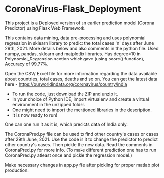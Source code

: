 # CoronaVirus-Flask_Deployment

This project is a Deployed version of an eariler prediction model (Corona Predictor) using Flask Web Framework.

This contains data mining, data pre-processing and uses polynomial regression in sklearn library to predict the total cases 'n' days after June 29th, 2021.
More details below and also comments in the python file. Used numpy, pandas, sklearn and matplotlib libraries. Has degree=10 in Polynomial_Regression section
which gave (using score() function), Accuracy of 99.77%.

Open the CSV/ Excel file for more information regarding the data available about countries, total cases, deaths and so on.
You can get the latest data here - https://ourworldindata.org/coronavirus/country/india

* To run the code, just download the ZIP and unzip it.
* In your choice of Python IDE, import virtualenv and create a virtual environment in the unzipped folder.
* One might need to import the mentioned libraries in the description.
* It is now ready to run!

One can one run it as it is, which predicts data of India only.

The CoronaPred.py file can be used to find other country's cases or cases after 29th June, 2021.
Use the code in it to change the predictor to predict other country's cases.
Then pickle the new data.
Read the comments in CoronaPred.py for more info.
(To make different prediction one has to run CoronaPred.py atleast once and pickle the regression model.)

Make necessary changes in app.py file after pickling for proper matlab plot production.
